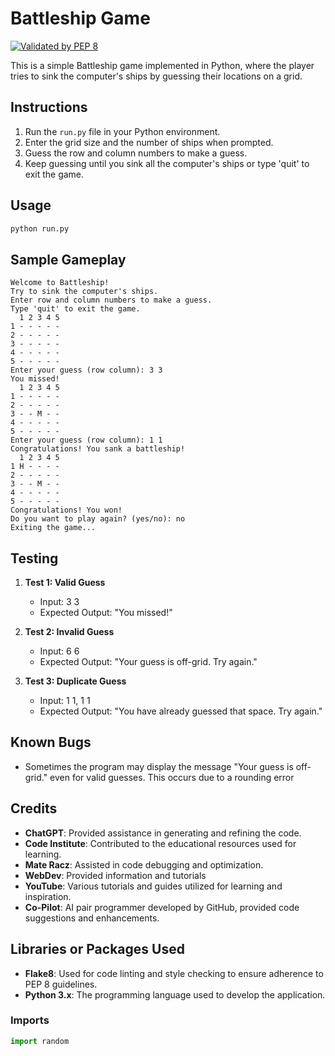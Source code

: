 # Battleship Game

[![Validated by PEP 8](https://img.shields.io/badge/PEP%208-validated-brightgreen.svg)](https://flake8.pycqa.org/)

This is a simple Battleship game implemented in Python, where the player tries to sink the computer's ships by guessing their locations on a grid.

## Instructions

1. Run the `run.py` file in your Python environment.
2. Enter the grid size and the number of ships when prompted.
3. Guess the row and column numbers to make a guess.
4. Keep guessing until you sink all the computer's ships or type 'quit' to exit the game.

## Usage

```bash
python run.py
```

## Sample Gameplay

```
Welcome to Battleship!
Try to sink the computer's ships.
Enter row and column numbers to make a guess.
Type 'quit' to exit the game.
  1 2 3 4 5
1 - - - - -
2 - - - - -
3 - - - - -
4 - - - - -
5 - - - - -
Enter your guess (row column): 3 3
You missed!
  1 2 3 4 5
1 - - - - -
2 - - - - -
3 - - M - -
4 - - - - -
5 - - - - -
Enter your guess (row column): 1 1
Congratulations! You sank a battleship!
  1 2 3 4 5
1 H - - - -
2 - - - - -
3 - - M - -
4 - - - - -
5 - - - - -
Congratulations! You won!
Do you want to play again? (yes/no): no
Exiting the game...
```

## Testing

1. **Test 1: Valid Guess**

   - Input: 3 3
   - Expected Output: "You missed!"

2. **Test 2: Invalid Guess**

   - Input: 6 6
   - Expected Output: "Your guess is off-grid. Try again."

3. **Test 3: Duplicate Guess**
   - Input: 1 1, 1 1
   - Expected Output: "You have already guessed that space. Try again."

## Known Bugs

- Sometimes the program may display the message "Your guess is off-grid." even for valid guesses. This occurs due to a rounding error

## Credits

- **ChatGPT**: Provided assistance in generating and refining the code.
- **Code Institute**: Contributed to the educational resources used for learning.
- **Mate Racz**: Assisted in code debugging and optimization.
- **WebDev**: Provided information and tutorials
- **YouTube**: Various tutorials and guides utilized for learning and inspiration.
- **Co-Pilot**: AI pair programmer developed by GitHub, provided code suggestions and enhancements.

## Libraries or Packages Used

- **Flake8**: Used for code linting and style checking to ensure adherence to PEP 8 guidelines.
- **Python 3.x**: The programming language used to develop the application.

### Imports

```python
import random
```
